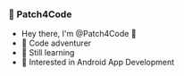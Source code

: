 ### 🤖 Patch4Code


- Hey there, I'm @Patch4Code 👋
- 🚀 Code adventurer
- 🧠 Still learning
- 📱  Interested in Android App Development

<!--
**Patch4Code/Patch4Code** is a ✨ _special_ ✨ repository because its `README.md` (this file) appears on your GitHub profile.

Here are some ideas to get you started:

- 🔭 I’m currently working on ...
- 🌱 I’m currently learning ...
- 👯 I’m looking to collaborate on ...
- 🤔 I’m looking for help with ...
- 💬 Ask me about ...
- 📫 How to reach me: ...
- 😄 Pronouns: ...
- ⚡ Fun fact: ...
-->
